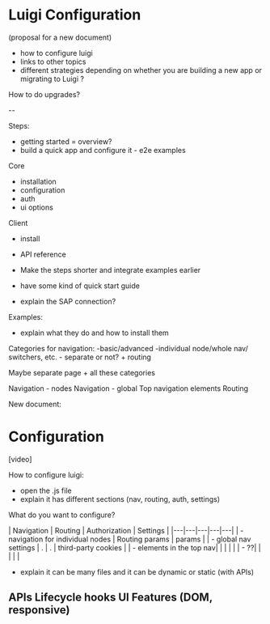# Luigi Configuration

(proposal for a new document)

- how to configure luigi
- links to other topics
- different strategies depending on whether you are building a new app or migrating to Luigi ?

How to do upgrades?

--

Steps:

- getting started = overview?
- build a quick app and configure it - e2e examples

Core
- installation
- configuration
- auth
- ui options

Client
- install
- API reference

- Make the steps shorter and integrate examples earlier
- have some kind of quick start guide
- explain the SAP connection?

Examples:
- explain what they do and how to install them

Categories for navigation:
-basic/advanced
-individual node/whole nav/
    switchers, etc. - separate or not?
    + routing

Maybe separate page + all these categories

Navigation - nodes
Navigation - global
Top navigation elements
Routing

New document:

# Configuration

[video]

How to configure luigi:
- open the .js file
- explain it has different sections (nav, routing, auth, settings)

What do you want to configure?

| Navigation  |  Routing | Authorization  | Settings |
|---|---|---|---|---|
| - navigation for individual nodes  | Routing params  |  params |
| - global nav settings |  . | .  |  third-party cookies |
| - elements in the top nav|   |   |   |   |
| - ??|   |   |   |   |


- explain it can be many files and it can be dynamic or static (with APIs)

APIs
Lifecycle hooks
UI Features (DOM, responsive)
-